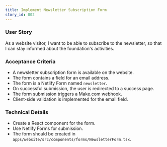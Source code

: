 ```yaml
---
title: Implement Newsletter Subscription Form
story_id: 002
---
```


### User Story

As a website visitor, I want to be able to subscribe to the newsletter, so that I can stay informed about the foundation's activities.

### Acceptance Criteria

- A newsletter subscription form is available on the website.
- The form contains a field for an email address.
- The form is a Netlify Form named `newsletter`.
- On successful submission, the user is redirected to a success page.
- The form submission triggers a Make.com webhook.
- Client-side validation is implemented for the email field.

### Technical Details

- Create a React component for the form.
- Use Netlify Forms for submission.
- The form should be created in `apps/website/src/components/forms/NewsletterForm.tsx`.
